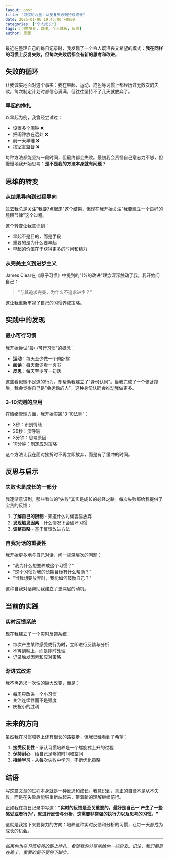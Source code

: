 ```yaml
---
layout: post
title: "习惯的力量：从反复失败到持续成长"
date: 2025-01-06 19:45:00 +0800
categories: ["个人成长"]
tags: [习惯培养, 自律, 个人成长, 反思]
author: 思源
---
```


最近在整理自己的每日记录时，我发现了一个令人既沮丧又希望的模式：**我在同样的习惯上反复失败，但每次失败后都会有新的思考和改进**。

## 失败的循环

让我诚实地面对这个事实：我在早起、运动、戒色等习惯上都经历过无数次的失败。每次制定计划时都信心满满，但往往坚持不了几天就放弃了。

### 早起的挣扎

以早起为例，我曾经尝试过：
- 设置多个闹钟 ❌
- 把闹钟放在远处 ❌  
- 前一天早睡 ❌
- 找室友监督 ❌

每种方法都能坚持一段时间，但最终都会失败。最初我会责怪自己意志力不够，但慢慢地我开始思考：**是不是我的方法本身就有问题？**

## 思维的转变

### 从结果导向到过程导向

过去我总是关注"我要7点起床"这个结果，但现在我开始关注"我要建立一个良好的睡眠节律"这个过程。

这个转变让我意识到：
- 早起不是目的，而是手段
- 重要的是为什么要早起
- 早起的价值在于获得更多的时间和精力

### 从完美主义到进步主义

James Clear在《原子习惯》中提到的"1%的改进"理念深深触动了我。我开始问自己：

> "与其追求完美，为什么不追求进步？"

这让我重新审视了自己的习惯养成策略。

## 实践中的发现

### 最小可行习惯

我开始尝试"最小可行习惯"的概念：
- **运动**：每天至少做一个俯卧撑
- **阅读**：每天至少看一页书
- **反思**：每天至少写一句话

这些看似微不足道的行为，却帮助我建立了"身份认同"。当我完成了一个俯卧撑后，我会觉得自己是"会运动的人"，这种身份认同会推动我做更多。

### 3-10法则的应用

在情绪管理方面，我开始实践"3-10法则"：
- 3秒：识别情绪
- 30秒：深呼吸
- 3分钟：思考原因
- 10分钟：制定应对策略

这个方法让我在面对挫折时不再立即放弃，而是有了缓冲的时间。

## 反思与启示

### 失败也是成长的一部分

我逐渐意识到，那些看似的"失败"其实是成长的必经之路。每次失败都给我提供了宝贵的反馈：

1. **了解自己的限制** - 知道什么时候容易放弃
2. **发现触发因素** - 什么情况下会破坏习惯
3. **调整策略** - 基于反馈改进方法

### 自我对话的重要性

我开始更多地与自己对话，问一些深层次的问题：
- "我为什么想要养成这个习惯？"
- "这个习惯对我的长期目标有什么帮助？"
- "当我想要放弃时，我能如何鼓励自己？"

这种自我对话帮助我建立了更深层的动机。

## 当前的实践

### 实时反馈系统

现在我建立了一个实时反馈系统：
- 每次产生某种感受或行为时，立即进行反馈与分析
- 不等到晚上，而是即时处理
- 记录触发因素和应对策略

### 渐进式改进

我不再追求一次性的巨大改变，而是：
- 每周只改进一个小习惯
- 关注连续性而不是强度
- 庆祝小的胜利

## 未来的方向

虽然我在习惯培养上还有很长的路要走，但我已经看到了希望：

1. **接受反复性** - 承认习惯培养是一个螺旋式上升的过程
2. **保持耐心** - 给自己足够的时间和空间
3. **持续学习** - 从每次失败中学习，不断优化策略

## 结语

写这篇文章的过程本身就是一种反思和成长。我意识到，真正的自律不是从不失败，而是在失败后能够重新站起来，带着新的理解继续前行。

正如我在每日记录中写道：**"实时的反馈是至关重要的，最好是自己一'产生了一些感受或者行为'，就进行反馈与分析，这需要非常强的执行力以及思考的习惯。"**

这就是我接下来要努力的方向：培养这种实时反馈和分析的习惯，让每一天都成为成长的机会。

---

*如果你也在习惯培养的路上挣扎，希望我的分享能给你一些启发。记住，我们都是在路上，重要的是不要停下脚步。* 